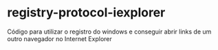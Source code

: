 # registry-protocol-iexplorer
Código para utilizar o registro do windows e conseguir abrir links de um outro navegador no Internet Explorer
